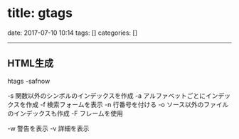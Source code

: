 title: gtags
==========
date: 2017-07-10 10:14
tags: []
categories: []
- - -

## HTML生成
htags -safnow

-s    関数以外のシンボルのインデックスを作成
-a    アルファベットごとにインデックスを作成
-f    検索フォームを表示
-n    行番号を付ける
-o    ソース以外のファイルのインデックスも作成
-F    フレームを使用

-w    警告を表示
-v    詳細を表示


